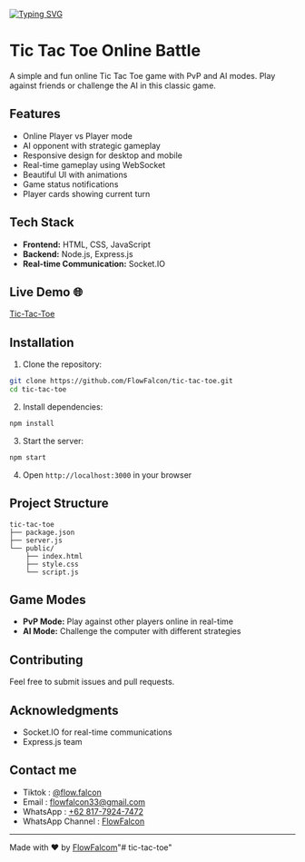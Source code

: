 [![Typing SVG](https://readme-typing-svg.demolab.com/?lines=Tic+Tac+Toe+PvP;Please+Give+Star)](https://git.io/typing-svg)

# Tic Tac Toe Online Battle

A simple and fun online Tic Tac Toe game with PvP and AI modes. Play against friends or challenge the AI in this classic game.

## Features

- Online Player vs Player mode
- AI opponent with strategic gameplay
- Responsive design for desktop and mobile
- Real-time gameplay using WebSocket
- Beautiful UI with animations
- Game status notifications
- Player cards showing current turn

## Tech Stack

- **Frontend:** HTML, CSS, JavaScript
- **Backend:** Node.js, Express.js
- **Real-time Communication:** Socket.IO

## Live Demo 🌐 
[Tic-Tac-Toe](https://tic-tac-toe.flowfalcon.xyz)

## Installation

1. Clone the repository:
```bash
git clone https://github.com/FlowFalcon/tic-tac-toe.git
cd tic-tac-toe
```

2. Install dependencies:
```bash
npm install
```

3. Start the server:
```bash
npm start
```

4. Open `http://localhost:3000` in your browser


## Project Structure
```
tic-tac-toe
├── package.json
├── server.js
└── public/
    ├── index.html
    ├── style.css
    └── script.js
```

## Game Modes

- **PvP Mode:** Play against other players online in real-time
- **AI Mode:** Challenge the computer with different strategies

## Contributing

Feel free to submit issues and pull requests.

## Acknowledgments

- Socket.IO for real-time communications
- Express.js team

## Contact me

- Tiktok : [@flow.falcon](https://tiktok.com/@flow.falcon)
- Email : [flowfalcon33@gmail.com](mailto:flowfalcon33@gmail.com)
- WhatsApp : [+62 817-7924-7472](https://wa.me/6281779247472)
- WhatsApp Channel : [FlowFalcon](https://whatsapp.com/channel/0029VasjrIh3gvWXKzWncf2P)

---
Made with ❤️ by [FlowFalcom](https://flowfalcon.xyz)"# tic-tac-toe" 
